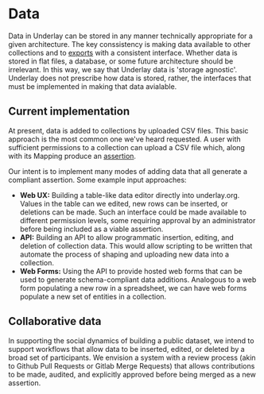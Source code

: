 # Data

Data in Underlay can be stored in any manner technically appropriate for a given architecture. The key conssistency is making data available to other collections and to [exports](using.md) with a consistent interface. Whether data is stored in flat files, a database, or some future architecture should be irrelevant. In this way, we say that Underlay data is 'storage agnostic'. Underlay does not prescribe how data is stored, rather, the interfaces that must be implemented in making that data avialable.

## Current implementation
At present, data is added to collections by uploaded CSV files. This basic approach is the most common one we've heard requested. A user with sufficient permissions to a collection can upload a CSV file which, along with its Mapping produce an [assertion](protocol.md). 

Our intent is to implement many modes of adding data that all generate a compliant assertion. Some example input approaches:

- **Web UX:** Building a table-like data editor directly into underlay.org. Values in the table can we edited, new rows can be inserted, or deletions can be made. Such an interface could be made available to different permission levels, some requiring approval by an administrator before being included as a viable assertion.
- **API:** Building an API to allow programmatic insertion, editing, and deletion of collection data. This would allow scripting to be written that automate the process of shaping and uploading new data into a collection.
- **Web Forms:** Using the API to provide hosted web forms that can be used to generate schema-compliant data additions. Analogous to a web form populating a new row in a spreadsheet, we can have web forms populate a new set of entities in a collection.

## Collaborative data
In supporting the social dynamics of building a public dataset, we intend to support workflows that allow data to be inserted, edited, or deleted by a broad set of participants. We envision a system with a review process (akin to Github Pull Requests or Gitlab Merge Requests) that allows contributions to be made, audited, and explicitly approved before being merged as a new assertion.

